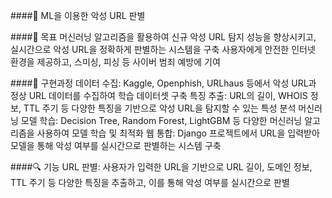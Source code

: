 ####🚀 ML을 이용한 악성 URL 판별

####🎯 목표
머신러닝 알고리즘을 활용하여 신규 악성 URL 탐지 성능을 향상시키고, 실시간으로 악성 URL을 정확하게 판별하는 시스템을 구축
사용자에게 안전한 인터넷 환경을 제공하고, 스미싱, 피싱 등 사이버 범죄 예방에 기여

####🔧 구현과정
데이터 수집: Kaggle, Openphish, URLhaus 등에서 악성 URL과 정상 URL 데이터를 수집하여 학습 데이터셋 구축
특징 추출: URL의 길이, WHOIS 정보, TTL 주기 등 다양한 특징을 기반으로 악성 URL을 탐지할 수 있는 특성 분석
머신러닝 모델 학습: Decision Tree, Random Forest, LightGBM 등 다양한 머신러닝 알고리즘을 사용하여 모델 학습 및 최적화
웹 통합: Django 프로젝트에서 URL을 입력받아 모델을 통해 악성 여부를 실시간으로 판별하는 시스템 구축

####🔍 기능
URL 판별: 사용자가 입력한 URL을 기반으로 URL 길이, 도메인 정보, TTL 주기 등 다양한 특징을 추출하고, 이를 통해 악성 여부를 실시간으로 판별
